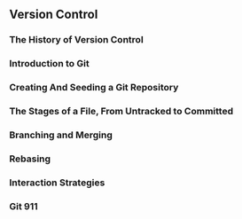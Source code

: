 ## Version Control

### The History of Version Control

### Introduction to Git

### Creating And Seeding a Git Repository

### The Stages of a File, From Untracked to Committed

### Branching and Merging

### Rebasing

### Interaction Strategies

### Git 911